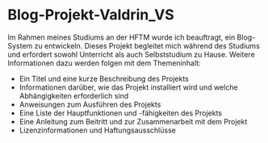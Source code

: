 # Blog-Projekt-Valdrin_VS
Im Rahmen meines Studiums an der HFTM wurde ich beauftragt, ein Blog-System zu entwickeln. Dieses Projekt begleitet mich während des Studiums und erfordert sowohl Unterricht als auch Selbststudium zu Hause. Weitere Informationen dazu werden folgen mit dem Themeninhalt:

- Ein Titel und eine kurze Beschreibung des Projekts    
- Informationen darüber, wie das Projekt installiert wird und welche Abhängigkeiten erforderlich sind      
- Anweisungen zum Ausführen des Projekts     
- Eine Liste der Hauptfunktionen und -fähigkeiten des Projekts     
- Eine Anleitung zum Beitritt und zur Zusammenarbeit mit dem Projekt     
- Lizenzinformationen und Haftungsausschlüsse
